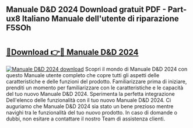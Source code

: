## Manuale D&D 2024 Download gratuit PDF - Part-ux8 Italiano Manuale dell'utente di riparazione F5SOh

# <h2><a href="http://dfd8kpf.blite.top/?on=Manuale+D%26D+2024">🔗Download 👉🔴 Manuale D&D 2024</a></h2>

[![Manuale D&D 2024 download](https://i.imgur.com/lujVjoI.png)](http://dfd8kpf.blite.top/?on=Manuale+D%26D+2024)
Scopri il mondo di Manuale D&D 2024 con questo Manuale utente completo che copre tutti gli aspetti delle caratteristiche e delle funzioni del prodotto. Familiarizzare prima di iniziare, prenditi un momento per familiarizzare con le caratteristiche e le capacità del tuo nuovo Manuale D&D 2024. Sperimenta la perfetta integrazione Dell'elenco delle funzionalità con il tuo nuovo Manuale D&D 2024. Ci auguriamo che Manuale D&D 2024 sia stato un bene prezioso mentre navighi tra le funzionalità del tuo nuovo prodotto. In caso di domande o dubbi, non esitare a contattare il nostro Team di assistenza clienti.
